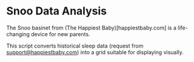 # Snoo Data Analysis

The Snoo basinet from (The Happiest Baby)[happiestbaby.com] is a life-changing device for new parents.

This script converts historical sleep data (request from support@happiestbaby.com) into a grid suitable for displaying visually.
